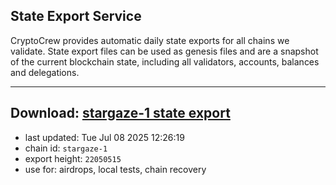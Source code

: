 ## State Export Service
CryptoCrew provides automatic daily state exports for all chains we validate. State export files can be used as genesis files and are a snapshot of the current blockchain state, including all validators, accounts, balances and delegations.

---
**Download: [stargaze-1 state export](https://dl-eu2.ccvalidators.com/SERVICE/stargaze/stargaze-1_export_22050515.json)**
---

- last updated: Tue Jul 08 2025 12:26:19
- chain id: `stargaze-1`
- export height: `22050515`
- use for: airdrops, local tests, chain recovery
